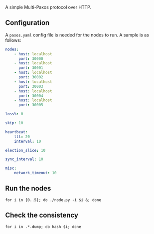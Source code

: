 A simple Multi-Paxos protocol over HTTP.

## Configuration
A `paxos.yaml` config file is needed for the nodes to run. A sample is as follows:
```Yaml
nodes:
    - host: localhost
      port: 30000
    - host: localhost
      port: 30001
    - host: localhost
      port: 30002
    - host: localhost
      port: 30003
    - host: localhost
      port: 30004
    - host: localhost
      port: 30005

loss%: 0

skip: 10

heartbeat:
    ttl: 20
    interval: 10

election_slice: 10

sync_interval: 10

misc:
    network_timeout: 10
```

## Run the nodes
`for i in {0..5}; do ./node.py -i $i &; done`

## Check the consistency
`for i in .*.dump; do hash $i; done`
